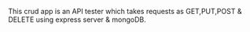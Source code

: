 This crud app is an API tester which takes requests as GET,PUT,POST & DELETE using express server & mongoDB.
